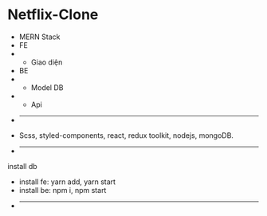 # Netflix-Clone
+ MERN Stack
+ FE
+ - Giao diện 
+ BE
+ - Model DB
+ - Api
+ ---------------------------------------------
+ Scss, styled-components, react, redux toolkit, nodejs, mongoDB.
+ ---------------------------------------------
install db
+ install fe: yarn add, yarn start
+ install be: npm i, npm start
+ ---------------------------------------------
